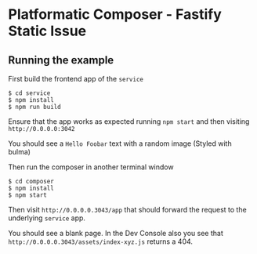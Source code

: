 # Platformatic Composer - Fastify Static Issue

## Running the example

First build the frontend app of the `service`
```
$ cd service
$ npm install
$ npm run build
```

Ensure that the app works as expected running `npm start` and then visiting `http://0.0.0.0:3042`

You should see a `Hello Foobar` text with a random image (Styled with bulma)

Then run the composer in another terminal window

```
$ cd composer
$ npm install
$ npm start
```

Then visit `http://0.0.0.0.3043/app` that should forward the request to the underlying `service` app.

You should see a blank page. In the Dev Console also you see that `http://0.0.0.0.3043/assets/index-xyz.js` returns a 404.